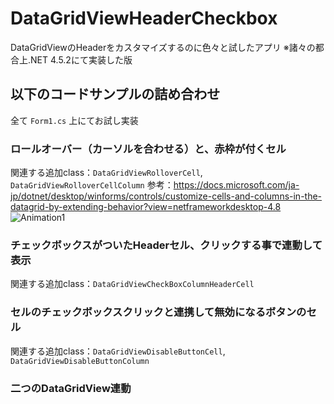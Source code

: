 # DataGridViewHeaderCheckbox
DataGridViewのHeaderをカスタマイズするのに色々と試したアプリ
※諸々の都合上.NET 4.5.2にて実装した版

## 以下のコードサンプルの詰め合わせ
全て `Form1.cs` 上にてお試し実装

### ロールオーバー（カーソルを合わせる）と、赤枠が付くセル
関連する追加class：`DataGridViewRolloverCell`,  `DataGridViewRolloverCellColumn`
参考：https://docs.microsoft.com/ja-jp/dotnet/desktop/winforms/controls/customize-cells-and-columns-in-the-datagrid-by-extending-behavior?view=netframeworkdesktop-4.8
![Animation1](https://user-images.githubusercontent.com/41602570/120915771-9e8dd000-c6e0-11eb-9f63-48d6ac51d640.gif)


### チェックボックスがついたHeaderセル、クリックする事で連動して表示
関連する追加class：`DataGridViewCheckBoxColumnHeaderCell`

### セルのチェックボックスクリックと連携して無効になるボタンのセル
関連する追加class：`DataGridViewDisableButtonCell`,  `DataGridViewDisableButtonColumn`

### 二つのDataGridView連動
